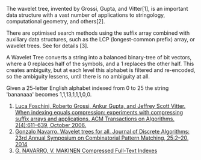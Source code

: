 The wavelet tree, invented by Grossi, Gupta, and Vitter[1], is an important data structure with a vast number of applications to stringology, computational geometry, and others[2].

There are optimised search methods using the suffix array combined with auxiliary data structures, such as the LCP (longest-common prefix) array, or wavelet trees. See for details [3].

A Wavelet Tree converts a string into a balanced binary-tree of bit vectors, where a 0 replaces half of the symbols, and a 1 replaces the other half. This creates ambiguity, but at each level this alphabet is filtered and re-encoded, so the ambiguity lessens, until there is no ambiguity at all. 

Given a 25-letter English alphabet indexed from 0 to 25 the string 'bananaaa' becomes 1,1,13,1,1,1,0,0.

1. <a href="http://www.di.unipi.it/~grossi/PAPERS/soda04.pdf">Luca Foschini, Roberto Grossi, Ankur Gupta, and Jeffrey Scott Vitter. When indexing equals compression: experiments with compressing suffix arrays and applications. ACM Transactions
on Algorithms, 2(4):611–639, October 2006.</a>
2. <a href="http://www.dcc.uchile.cl/~gnavarro/ps/cpm12.pdf">Gonzalo Navarro. Wavelet trees for all. Journal of Discrete Algorithms: 23rd Annual Symposium on Combinatorial Pattern Matching, 25:2–20, 2014</a>
3. <a href="http://www.captura.uchile.cl/bitstream/handle/2250/6348/Navarro_Gonzalo-%20suc.pdf?sequence=1">G. NAVARRO, V. MAKINEN Compressed Full-Text Indexes</a>
